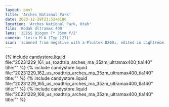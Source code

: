 ```yaml
---
layout: post
title: 'Arches National Park'
date: 2023-12-29T23:53+0100
location: 'Arches National Park, Utah'
film: 'Kodak Ultramax 400'
lens: 'ZEISS Biogon T* 35mm f/2'
camera: 'Leica M-A (Typ 127)'
scan: 'scanned from negative with a Plustek 8200i, edited in Lightroom'
---
```


{% include candystore.liquid file:"20231229_161_us_roadtrip_arches_ma_35zm_ultramax400_tla140" title:"" %}
{% include candystore.liquid file:"20231229_162_us_roadtrip_arches_ma_35zm_ultramax400_tla140" title:"" %}
{% include candystore.liquid file:"20231229_165_us_roadtrip_arches_ma_35zm_ultramax400_tla140" title:"" %}
{% include candystore.liquid file:"20231229_168_us_roadtrip_arches_ma_35zm_ultramax400_tla140" title:"" %}